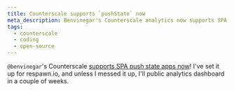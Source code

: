 ```yaml
---
title: Counterscale supports `pushState` now
meta_description: Benvinegar's Counterscale analytics now supports SPA push state apps, making it easier to track navigation in single-page applications
tags:
  - counterscale
  - coding
  - open-source
---
```


`@benvinegar`'s Counterscale [supports SPA push state apps now](https://github.com/benvinegar/counterscale/pull/140)! I've set it up for respawn.io, and unless I messed it up, I'll public analytics dashboard in a couple of weeks.
